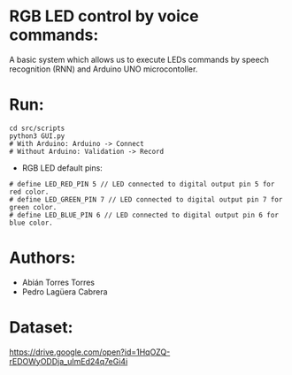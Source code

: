 # RGB LED control by voice commands:
A basic system which allows us to execute LEDs commands by speech recognition (RNN) and Arduino UNO microcontoller.
# Run:
```
cd src/scripts
python3 GUI.py
# With Arduino: Arduino -> Connect
# Without Arduino: Validation -> Record
```
* RGB LED default pins:
```
# define LED_RED_PIN 5 // LED connected to digital output pin 5 for red color.
# define LED_GREEN_PIN 7 // LED connected to digital output pin 7 for green color.
# define LED_BLUE_PIN 6 // LED connected to digital output pin 6 for blue color.
```
# Authors:
* Abián Torres Torres
* Pedro Lagüera Cabrera
# Dataset:
https://drive.google.com/open?id=1HqOZQ-rEDOWyODDja_uImEd24q7eGi4i
